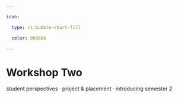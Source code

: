 ```yaml
---

icon: 

  type: ri:bubble-chart-fill

  color: 009656

---
```


# Workshop Two

student perspectives · project & placement · introducing semester 2